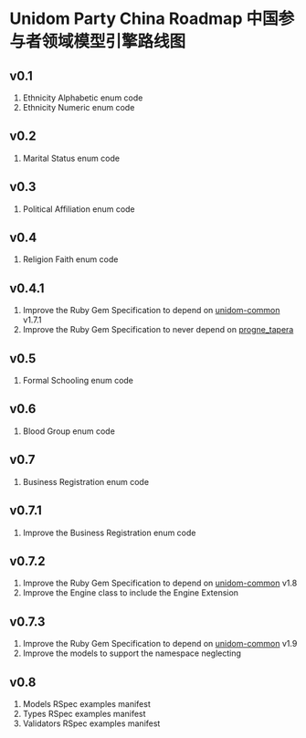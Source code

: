 # Unidom Party China Roadmap 中国参与者领域模型引擎路线图

## v0.1
1. Ethnicity Alphabetic enum code
2. Ethnicity Numeric enum code

## v0.2
1. Marital Status enum code

## v0.3
1. Political Affiliation enum code

## v0.4
1. Religion Faith enum code

## v0.4.1
1. Improve the Ruby Gem Specification to depend on [unidom-common](https://github.com/topbitdu/unidom-common) v1.7.1
2. Improve the Ruby Gem Specification to never depend on [progne_tapera](https://github.com/topbitdu/progne_tapera)

## v0.5
1. Formal Schooling enum code

## v0.6
1. Blood Group enum code

## v0.7
1. Business Registration enum code

## v0.7.1
1. Improve the Business Registration enum code

## v0.7.2
1. Improve the Ruby Gem Specification to depend on [unidom-common](https://github.com/topbitdu/unidom-common) v1.8
2. Improve the Engine class to include the Engine Extension

## v0.7.3
1. Improve the Ruby Gem Specification to depend on [unidom-common](https://github.com/topbitdu/unidom-common) v1.9
2. Improve the models to support the namespace neglecting

## v0.8
1. Models RSpec examples manifest
2. Types RSpec examples manifest
3. Validators RSpec examples manifest
